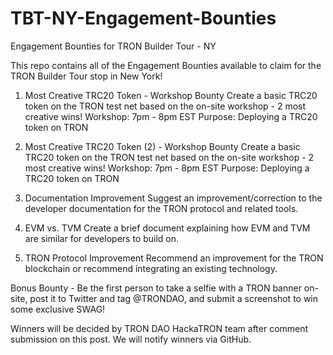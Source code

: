 # TBT-NY-Engagement-Bounties
Engagement Bounties for TRON Builder Tour - NY

This repo contains all of the Engagement Bounties available to claim for the TRON Builder Tour stop in New York!

1. Most Creative TRC20 Token - Workshop Bounty
Create a basic TRC20 token on the TRON test net based on the on-site workshop - 2 most creative wins!
Workshop: 7pm - 8pm EST
Purpose: Deploying a TRC20 token on TRON

2. Most Creative TRC20 Token (2) - Workshop Bounty
Create a basic TRC20 token on the TRON test net based on the on-site workshop - 2 most creative wins!
Workshop: 7pm - 8pm EST
Purpose: Deploying a TRC20 token on TRON

3. Documentation Improvement
Suggest an improvement/correction to the developer documentation for the TRON protocol and related tools.

4. EVM vs. TVM
Create a brief document explaining how EVM and TVM are similar for developers to build on.

5. TRON Protocol Improvement
Recommend an improvement for the TRON blockchain or recommend integrating an existing technology.

Bonus Bounty - Be the first person to take a selfie with a TRON banner on-site, post it to Twitter and tag @TRONDAO, and submit a screenshot to win some exclusive SWAG!

Winners will be decided by TRON DAO HackaTRON team after comment submission on this post. We will notify winners via GitHub.
